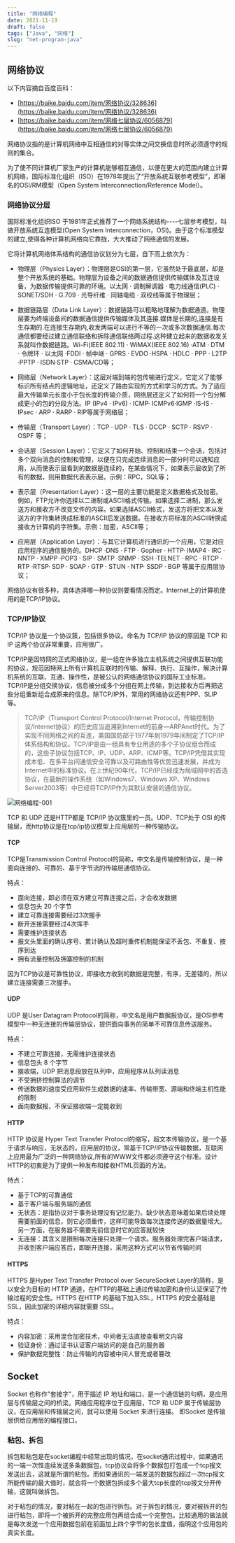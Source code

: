 ```yaml
---
title: "网络编程"
date: 2021-11-19
draft: false
tags: ["Java", "网络"]
slug: "net-program-java"
---
```


## 网络协议
以下内容摘自百度百科：
- [https://baike.baidu.com/item/网络协议/328636](https://baike.baidu.com/item/网络协议/328636)
- [https://baike.baidu.com/item/网络七层协议/6056879](https://baike.baidu.com/item/网络七层协议/6056879)

网络协议指的是计算机网络中互相通信的对等实体之间交换信息时所必须遵守的规则的集合。

为了使不同计算机厂家生产的计算机能够相互通信，以便在更大的范围内建立计算机网络，国际标准化组织（ISO）在1978年提出了“开放系统互联参考模型”，即著名的OSI/RM模型（Open System Interconnection/Reference Model）。

### 网络协议分层
国际标准化组织ISO 于1981年正式推荐了一个网络系统结构----七层参考模型，叫做开放系统互连模型(Open System Interconnection，OSI)。由于这个标准模型的建立,使得各种计算机网络向它靠拢，大大推动了网络通信的发展。

它将计算机网络体系结构的通信协议划分为七层，自下而上依次为：
- 物理层（Physics Layer）：物理层是OSI的第一层，它虽然处于最底层，却是整个开放系统的基础。物理层为设备之间的数据通信提供传输媒体及互连设备，为数据传输提供可靠的环境。以太网 · 调制解调器 · 电力线通信(PLC) · SONET/SDH · G.709 · 光导纤维 · 同轴电缆 · 双绞线等属于物理层；

- 数据链路层（Data Link Layer）：数据链路可以粗略地理解为数据通道。物理层要为终端设备间的数据通信提供传输媒体及其连接.媒体是长期的,连接是有生存期的.在连接生存期内,收发两端可以进行不等的一次或多次数据通信.每次通信都要经过建立通信联络和拆除通信联络两过程.这种建立起来的数据收发关系就叫作数据链路。Wi-Fi(IEEE 802.11) · WiMAX(IEEE 802.16) ·ATM · DTM · 令牌环 · 以太网 ·FDDI · 帧中继 · GPRS · EVDO ·HSPA · HDLC · PPP · L2TP ·PPTP · ISDN·STP · CSMA/CD等；

- 网络层（Network Layer）：这层对端到端的包传输进行定义，它定义了能够标识所有结点的逻辑地址，还定义了路由实现的方式和学习的方式。为了适应最大传输单元长度小于包长度的传输介质，网络层还定义了如何将一个包分解成更小的包的分段方法。IP (IPv4 · IPv6) · ICMP· ICMPv6·IGMP ·IS-IS · IPsec · ARP · RARP · RIP等属于网络层；

- 传输层（Transport Layer）：TCP · UDP · TLS · DCCP · SCTP · RSVP · OSPF 等；

- 会话层（Session Layer）：它定义了如何开始、控制和结束一个会话，包括对多个双向消息的控制和管理，以便在只完成连续消息的一部分时可以通知应用，从而使表示层看到的数据是连续的，在某些情况下，如果表示层收到了所有的数据，则用数据代表表示层。示例：RPC，SQL等；

- 表示层（Presentation Layer）：这一层的主要功能是定义数据格式及加密。例如，FTP允许你选择以二进制或ASCII格式传输。如果选择二进制，那么发送方和接收方不改变文件的内容。如果选择ASCII格式，发送方将把文本从发送方的字符集转换成标准的ASCII后发送数据。在接收方将标准的ASCII转换成接收方计算机的字符集。示例：加密，ASCII等；

- 应用层（Application Layer）：与其它计算机进行通讯的一个应用，它是对应应用程序的通信服务的。DHCP ·DNS · FTP · Gopher · HTTP· IMAP4 · IRC · NNTP · XMPP ·POP3 · SIP · SMTP ·SNMP · SSH ·TELNET · RPC · RTCP · RTP ·RTSP· SDP · SOAP · GTP · STUN · NTP· SSDP · BGP 等属于应用层协议；

网络协议有很多种，具体选择哪一种协议则要看情况而定。Internet上的计算机使用的是TCP/IP协议。

### TCP/IP协议
TCP/IP 协议是一个协议簇，包括很多协议。命名为 TCP/IP 协议的原因是 TCP 和 IP 这两个协议非常重要，应用很广。

TCP/IP是因特网的正式网络协议，是一组在许多独立主机系统之间提供互联功能的协议，规范因特网上所有计算机互联时的传输、解释、执行、互操作，解决计算机系统的互联、互通、操作性，是被公认的网络通信协议的国际工业标准。TCP/IP是分组交换协议，信息被分成多个分组在网上传输，到达接收方后再把这些分组重新组合成原来的信息。除TCP/IP外，常用的网络协议还有PPP、SLIP等。

> TCP/IP（Transport Control Protocol/Internet Protocol，传输控制协议/Internet协议）的历史应当追溯到Internet的前身—ARPAnet时代。为了实现不同网络之间的互连，美国国防部于1977年到1979年间制定了TCP/IP体系结构和协议。TCP/IP是由一组具有专业用途的多个子协议组合而成的，这些子协议包括TCP、IP、UDP、ARP、ICMP等。TCP/IP凭借其实现成本低、在多平台间通信安全可靠以及可路由性等优势迅速发展，并成为Internet中的标准协议。在上世纪90年代，TCP/IP已经成为局域网中的首选协议，在最新的操作系统（如Windows7、Windows XP、Windows Server2003等）中已经将TCP/IP作为其默认安装的通信协议。

![网络编程-001](/iblog/posts/annex/images/essays/网络编程-001.jpg)

TCP 和 UDP 还是HTTP都是 TCP/IP 协议簇里的一员。UDP、TCP处于 OSI 的传输层，而http协议是在tcp/ip协议模型上应用层的一种传输协议。

#### TCP
TCP是Transmission Control Protocol的简称，中文名是传输控制协议，是一种面向连接的、可靠的、基于字节流的传输层通信协议。

特点：
- 面向连接，即必须在双方建立可靠连接之后，才会收发数据
- 信息包头 20 个字节
- 建立可靠连接需要经过3次握手
- 断开连接需要经过4次挥手
- 需要维护连接状态
- 报文头里面的确认序号、累计确认及超时重传机制能保证不丢包、不重复、按序到达
- 拥有流量控制及拥塞控制的机制

因为TCP协议是可靠性协议，即接收方收到的数据是完整，有序，无差错的，所以建立连接需要三次握手。

#### UDP
UDP 是User Datagram Protocol的简称，中文名是用户数据报协议，是OSI参考模型中一种无连接的传输层协议，提供面向事务的简单不可靠信息传送服务。

特点：
- 不建立可靠连接，无需维护连接状态
- 信息包头 8 个字节
- 接收端，UDP 把消息段放在队列中，应用程序从队列读消息
- 不受拥挤控制算法的调节
- 传送数据的速度受应用软件生成数据的速率、传输带宽、源端和终端主机性能的限制
- 面向数据报，不保证接收端一定能收到

#### HTTP
HTTP 协议是 Hyper Text Transfer Protocol的缩写，超文本传输协议，是一个基于请求与响应，无状态的，应用层的协议，常基于TCP/IP协议传输数据，互联网上应用最为广泛的一种网络协议,所有的WWW文件都必须遵守这个标准。设计HTTP的初衷是为了提供一种发布和接收HTML页面的方法。

特点：
- 基于TCP的可靠通信
- 基于客户端与服务端的通信
- 无状态：是指协议对于事务处理没有记忆能力。缺少状态意味着如果后续处理需要前面的信息，则它必须重传，这样可能导致每次连接传送的数据量增大。另一方面，在服务器不需要先前信息时它的应答就较快
- 无连接：其含义是限制每次连接只处理一个请求。服务器处理完客户端请求，并收到客户端应答后，即断开连接，采用这种方式可以节省传输时间

#### HTTPS
HTTPS 是Hyper Text Transfer Protocol over SecureSocket Layer的简称，是以安全为目标的 HTTP 通道，在HTTP的基础上通过传输加密和身份认证保证了传输过程的安全性。HTTPS 在HTTP 的基础下加入SSL，HTTPS 的安全基础是 SSL，因此加密的详细内容就需要 SSL。 

特点：
- 内容加密：采用混合加密技术，中间者无法直接查看明文内容
- 验证身份：通过证书认证客户端访问的是自己的服务器
- 保护数据完整性：防止传输的内容被中间人冒充或者篡改


## Socket
Socket 也称作"套接字"，用于描述 IP 地址和端口，是一个通信链的句柄，是应用层与传输层之间的桥梁。网络应用程序位于应用层，TCP 和 UDP 属于传输层协议，在应用层和传输层之间，就可以使用 Socket 来进行连接。
即Socket 是传输层供给应用层的编程接口。

### 粘包、拆包
拆包和粘包是在socket编程中经常出现的情况，在socket通讯过程中，如果通讯的一端一次性连续发送多条数据包，tcp协议会将多个数据包打包成一个tcp报文发送出去，这就是所谓的粘包。而如果通讯的一端发送的数据包超过一次tcp报文所能传输的最大值时，就会将一个数据包拆成多个最大tcp长度的tcp报文分开传输，这就叫做拆包。

对于粘包的情况，要对粘在一起的包进行拆包。对于拆包的情况，要对被拆开的包进行粘包，即将一个被拆开的完整应用包再组合成一个完整包。比较通用的做法就是每次发送一个应用数据包前在前面加上四个字节的包长度值，指明这个应用包的真实长度。
